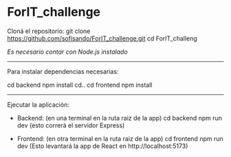 # ForIT_challenge

Cloná el repositorio:
git clone https://github.com/sofisando/ForIT_challenge.git
cd ForIT_challeng

*Es necesario contar con Node.js instalado*

-----------------------------
Para instalar dependencias necesarias:

cd backend
npm install
cd..
cd frontend
npm install

------------------------------
Ejecutar la aplicación:

- Backend:
(en una terminal en la ruta raiz de la app)
cd backend
npm run dev
(esto correrá el servidor Express)

- Frontend:
(en otra terminal en la ruta raiz de la app)
cd frontend
npm run dev
(Esto levantará la app de React en http://localhost:5173)